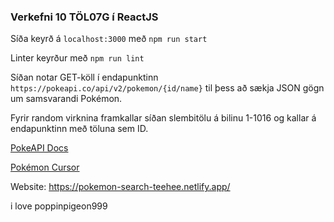 ### Verkefni 10 TÖL07G í ReactJS

Síða keyrð á `localhost:3000` með `npm run start`

Linter keyrður með `npm run lint`

Síðan notar GET-köll í endapunktinn `https://pokeapi.co/api/v2/pokemon/{id/name}` til þess að sækja JSON gögn um samsvarandi Pokémon.

Fyrir random virknina framkallar síðan slembitölu á bilinu 1-1016 og kallar á endapunktinn með töluna sem ID. 

[PokeAPI Docs](https://pokeapi.co/docs/v2)

[Pokémon Cursor](https://custom-cursor.com/en/collection/minimal-style/minimal-poke-ball)

Website: 
https://pokemon-search-teehee.netlify.app/

i love poppinpigeon999
